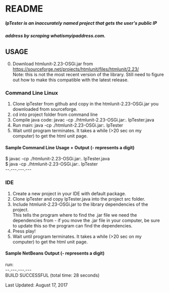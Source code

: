 # README

##### IpTester is an inaccurately named project that gets the user's public IP 
##### address by scraping whatismyipaddress.com. 

## USAGE 
0. Download htmlunit-2.23-OSGi.jar from   
	https://sourceforge.net/projects/htmlunit/files/htmlunit/2.23/  
	Note: this is not the most recent version of the library. Still
	need to figure out how to make this compatible with the latest
	release.

### Command Line Linux  
1. Clone ipTester from github and copy in the htmlunit-2.23-OSGi.jar you 
downloaded from sourceforge.  
2. cd into project folder from command line  
3. Compile java code: javac -cp ./htmlunit-2.23-OSGi.jar:. IpTester.java  
4. Run main: java -cp ./htmlunit-2.23-OSGi.jar:. IpTester  
5. Wait until program terminates. It takes a while (>20 sec on my computer) to 
get the html unit page.  
  
#### Sample Command Line Usage + Output (- represents a digit)  
$ javac -cp ./htmlunit-2.23-OSGi.jar:. IpTester.java  
$ java -cp ./htmlunit-2.23-OSGi.jar:. IpTester  
--.---.---.---  
  

### IDE  
1. Create a new project in your IDE with default package.  
2. Clone ipTester and copy IpTester.java into the project src folder.  
3. Include htmlunit-2.23-OSGi.jar to the library dependencies of the project.  
This tells the program where to find the .jar file we need the dependencies 
from - if you move the .jar file in your computer, be sure to update this so 
the program can find the dependencies.  
4. Press play!  
5. Wait until program terminates. It takes a while (>20 sec on my computer) to 
get the html unit page.  

#### Sample NetBeans Output (- represents a digit)  
run:  
--.---.---.---  
BUILD SUCCESSFUL (total time: 28 seconds)  



Last Updated: August 17, 2017
	

